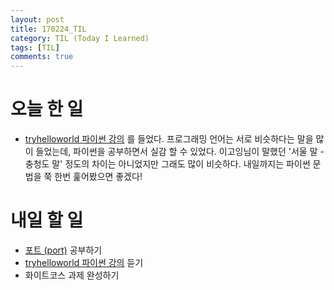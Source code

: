 ```yaml
---
layout: post
title: 170224_TIL
category: TIL (Today I Learned)
tags: [TIL]
comments: true
---
```

# 오늘 한 일
- [tryhelloworld 파이썬 강의](http://tryhelloworld.co.kr/courses/%ED%8C%8C%EC%9D%B4%EC%8D%AC-%EC%9E%85%EB%AC%B8) 를 들었다. 프로그래밍 언어는 서로 비슷하다는 말을 많이 들었는데, 파이썬을 공부하면서 실감 할 수 있었다. 이고잉님이 말했던 '서울 말 - 충청도 말' 정도의 차이는 아니었지만 그래도 많이 비슷하다. 내일까지는 파이썬 문법을 쭉 한번 훑어봤으면 좋겠다!

# 내일 할 일
- [포트 (port)](https://opentutorials.org/course/2598/14470) 공부하기
- [tryhelloworld 파이썬 강의](http://tryhelloworld.co.kr/courses/%ED%8C%8C%EC%9D%B4%EC%8D%AC-%EC%9E%85%EB%AC%B8) 듣기
- 화이트코스 과제 완성하기
